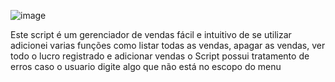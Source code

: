 ![image](https://github.com/Brayandev0/Gerenciador-de-vendas.py/assets/84828739/9eb4fb91-4c3f-4a7d-afd1-314bdb7312b2)



Este script é um gerenciador de vendas fácil e intuitivo de se utilizar 
adicionei varias funções como listar todas as vendas, apagar as vendas, ver todo o lucro registrado e adicionar vendas 
o Script possui tratamento de erros caso o usuario digite algo que não está no escopo do menu 

